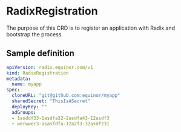 # RadixRegistration

The purpose of this CRD is to register an application with Radix and bootstrap the process.

## Sample definition

```yaml
apiVersion: radix.equinor.com/v1
kind: RadixRegistration
metadata:
  name: myapp
spec:
  cloneURL: "git@github.com:equinor/myapp"
  sharedSecret: "ThisIsASecret"
  deployKey: ""
  adGroups: 
  - 1asddf33-1asdfa32-2asdfa43-12asdf3
  - werwwer3-asasfdfa-12a2f3-32asdf231
```
